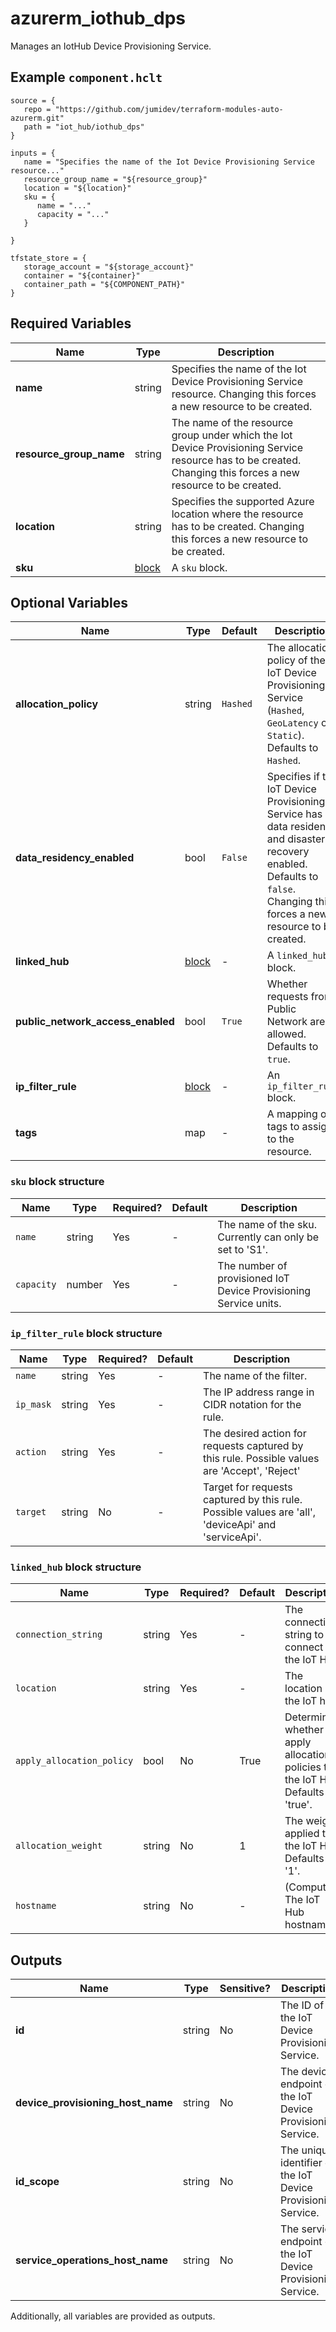 # azurerm_iothub_dps

Manages an IotHub Device Provisioning Service.

## Example `component.hclt`

```hcl
source = {
   repo = "https://github.com/jumidev/terraform-modules-auto-azurerm.git"   
   path = "iot_hub/iothub_dps"   
}

inputs = {
   name = "Specifies the name of the Iot Device Provisioning Service resource..."   
   resource_group_name = "${resource_group}"   
   location = "${location}"   
   sku = {
      name = "..."      
      capacity = "..."      
   }
   
}

tfstate_store = {
   storage_account = "${storage_account}"   
   container = "${container}"   
   container_path = "${COMPONENT_PATH}"   
}

```

## Required Variables

| Name | Type |  Description |
| ---- | --------- |  ----------- |
| **name** | string |  Specifies the name of the Iot Device Provisioning Service resource. Changing this forces a new resource to be created. | 
| **resource_group_name** | string |  The name of the resource group under which the Iot Device Provisioning Service resource has to be created. Changing this forces a new resource to be created. | 
| **location** | string |  Specifies the supported Azure location where the resource has to be created. Changing this forces a new resource to be created. | 
| **sku** | [block](#sku-block-structure) |  A `sku` block. | 

## Optional Variables

| Name | Type |  Default  |  Description |
| ---- | --------- |  ----------- | ----------- |
| **allocation_policy** | string |  `Hashed`  |  The allocation policy of the IoT Device Provisioning Service (`Hashed`, `GeoLatency` or `Static`). Defaults to `Hashed`. | 
| **data_residency_enabled** | bool |  `False`  |  Specifies if the IoT Device Provisioning Service has data residency and disaster recovery enabled. Defaults to `false`. Changing this forces a new resource to be created. | 
| **linked_hub** | [block](#linked_hub-block-structure) |  -  |  A `linked_hub` block. | 
| **public_network_access_enabled** | bool |  `True`  |  Whether requests from Public Network are allowed. Defaults to `true`. | 
| **ip_filter_rule** | [block](#ip_filter_rule-block-structure) |  -  |  An `ip_filter_rule` block. | 
| **tags** | map |  -  |  A mapping of tags to assign to the resource. | 

### `sku` block structure

| Name | Type | Required? | Default | Description |
| ---- | ---- | --------- | ------- | ----------- |
| `name` | string | Yes | - | The name of the sku. Currently can only be set to 'S1'. |
| `capacity` | number | Yes | - | The number of provisioned IoT Device Provisioning Service units. |

### `ip_filter_rule` block structure

| Name | Type | Required? | Default | Description |
| ---- | ---- | --------- | ------- | ----------- |
| `name` | string | Yes | - | The name of the filter. |
| `ip_mask` | string | Yes | - | The IP address range in CIDR notation for the rule. |
| `action` | string | Yes | - | The desired action for requests captured by this rule. Possible values are 'Accept', 'Reject' |
| `target` | string | No | - | Target for requests captured by this rule. Possible values are 'all', 'deviceApi' and 'serviceApi'. |

### `linked_hub` block structure

| Name | Type | Required? | Default | Description |
| ---- | ---- | --------- | ------- | ----------- |
| `connection_string` | string | Yes | - | The connection string to connect to the IoT Hub. |
| `location` | string | Yes | - | The location of the IoT hub. |
| `apply_allocation_policy` | bool | No | True | Determines whether to apply allocation policies to the IoT Hub. Defaults to 'true'. |
| `allocation_weight` | string | No | 1 | The weight applied to the IoT Hub. Defaults to '1'. |
| `hostname` | string | No | - | (Computed) The IoT Hub hostname. |



## Outputs

| Name | Type | Sensitive? | Description |
| ---- | ---- | --------- | --------- |
| **id** | string | No  | The ID of the IoT Device Provisioning Service. | 
| **device_provisioning_host_name** | string | No  | The device endpoint of the IoT Device Provisioning Service. | 
| **id_scope** | string | No  | The unique identifier of the IoT Device Provisioning Service. | 
| **service_operations_host_name** | string | No  | The service endpoint of the IoT Device Provisioning Service. | 

Additionally, all variables are provided as outputs.
